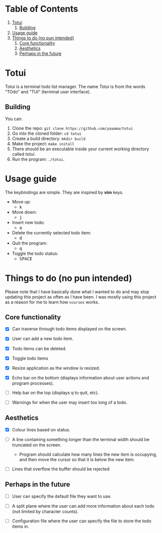 
# Table of Contents

1.  [Totui](#orgf9e33dc)
    1.  [Building](#org1eaee8c)
2.  [Usage guide](#org74c41f2)
3.  [Things to do (no pun intended)](#orga2ddb36)
    1.  [Core functionality](#orga7d1a27)
    2.  [Aesthetics](#org8317072)
    3.  [Perhaps in the future](#org97b5180)


<a id="orgf9e33dc"></a>

# Totui

Totui is a terminal todo list manager. The name *Totui* is from the words &ldquo;TOdo&rdquo; and &ldquo;TUI&rdquo; (terminal user interface).


<a id="org1eaee8c"></a>

## Building

You can:

1.  Clone the repo: `git clone https://github.com/yaaama/totui`
2.  Go into the cloned folder: `cd totui`
3.  Create a build directory: `mkdir build`
4.  Make the project: `make install`
5.  There should be an executable inside your current working directory called *totui*.
6.  Run the program: `./totui`.


<a id="org74c41f2"></a>

# Usage guide

The keybindings are simple. They are inspired by **vim** keys.

-   Move up:
    -   <kbd> k </kbd>
-   Move down:
    -   <kbd> j </kbd>
-   Insert new todo:
    -   <kbd> a </kbd>
-   Delete the currently selected todo item:
    -   <kbd> d </kbd>
-   Quit the program:
    -   <kbd> q </kbd>
-   Toggle the todo status:
    -   <kbd> SPACE </kbd>


<a id="orga2ddb36"></a>

# Things to do (no pun intended)

Please note that I have basically done what I wanted to do and may stop updating this project as often as I have been.
I was mostly using this project as a reason for me to learn how `ncurses` works.


<a id="orga7d1a27"></a>

## Core functionality

-   [X] Can traverse through todo items displayed on the screen.
-   [X] User can add a new todo item.
-   [X] Todo items can be deleted.
-   [X] Toggle todo items
-   [X] Resize application as the window is resized.
-   [X] Echo bar on the bottom (displays information about user actions and program processes).
-   [ ] Help bar on the top (displays q to quit, etc).
-   [ ] Warnings for when the user may insert too long of a todo.


<a id="org8317072"></a>

## Aesthetics

-   [X] Colour lines based on status.
-   [ ] A line containing something longer than the terminal width should be truncated on the screen.
    -   Program should calculate how many lines the new item is occupying, and then move the cursor so that it is below the new item.
-   [ ] Lines that overflow the buffer should be rejected


<a id="org97b5180"></a>

## Perhaps in the future

-   [ ] User can specify the default file they want to use.
-   [ ] A split plane where the user can add more information about each todo (not limited by character counts).
-   [ ] Configuration file where the user can specify the file to store the todo items in.

